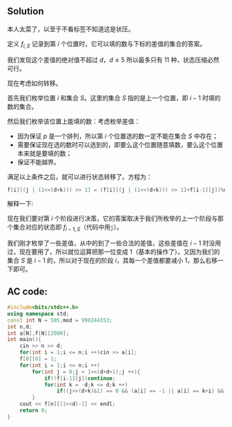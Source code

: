 ## Solution

本人太菜了，以至于不看标签不知道这是状压。

定义 $f_{i,S}$ 记录到第 $i$ 个位置时，它可以填的数与下标的差值的集合的答案。

我们发现这个差值的绝对值不超过 $d$，$d \le 5$ 所以最多只有 $11$ 种，状态压缩必然可行。

现在考虑如何转移。

首先我们枚举位置 $i$ 和集合 $S$。这里的集合 $S$ 指的是上一个位置，即 $i-1$ 时填的数的集合。

然后我们枚举该位置上能填的数：考虑枚举差值：
- 因为保证 $p$ 是一个排列，所以第 $i$ 个位置选的数一定不能在集合 $S$ 中存在；
- 需要保证现在选的数时可以选到的，即要么这个位置随意填数，要么这个位置本来就是要填的数；
- 保证不能越界。

满足以上条件之后，就可以进行状态转移了。方程为：
```cpp
f[i][(j | (1<<(d+k))) >> 1] = (f[i][(j | (1<<(d+k))) >> 1]+f[i-1][j])%mod
```
解释一下:

现在我们要对第 $i$ 个阶段进行决策，它的答案取决于我们所枚举的上一个阶段与那个集合对应的状态即 $f_{i-1,S}$（代码中用`j`）。

我们刚才枚举了一些差值，从中的到了一些合法的差值，这些差值在 $i-1$ 时没用过，现在要用了，所以就位运算把那一位变成 $1$（基本的操作了）。又因为我们的集合 $S$ 是 $i-1$ 的，所以对于现在的阶段 $i$，其每一个差值都要减小 $1$，那么右移一下即可。

## AC code:

```cpp
#include<bits/stdc++.h>
using namespace std;
const int N = 505,mod = 998244353;
int n,d;
int a[N],f[N][2000];
int main(){
	cin >> n >> d;
	for(int i = 1;i <= n;i ++)cin >> a[i];
	f[0][0] = 1;
	for(int i = 1;i <= n;i ++)
		for(int j = 0;j < 1<<(d+d+1);j ++){
			if(!f[i-1][j])continue;
			for(int k = -d;k <= d;k ++)
				if((j>>(d+k)&1) == 0 && (a[i] == -1 || a[i] == k+i) && k+i <= n && k+i >= 1)f[i][(j | (1<<(d+k))) >> 1] = (f[i][(j | (1<<(d+k))) >> 1]+f[i-1][j])%mod;
		}
	cout << f[n][(1<<d)-1] << endl;
	return 0;
} 
```